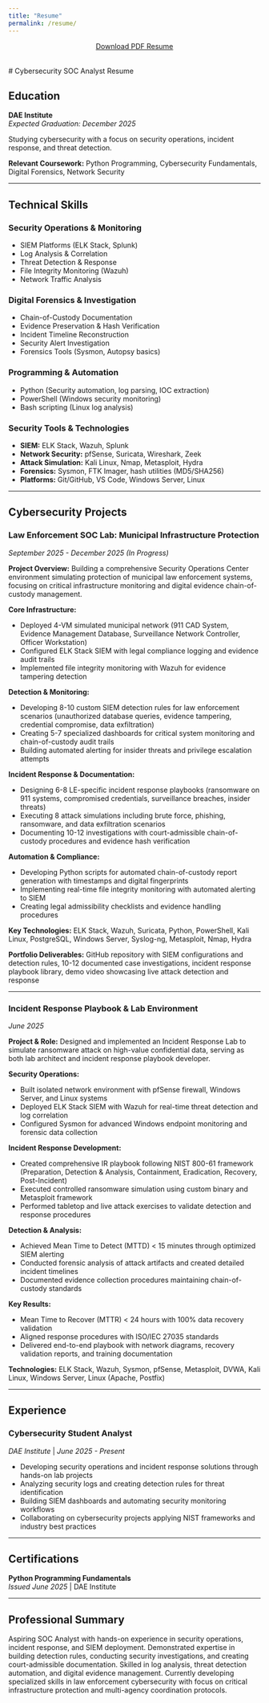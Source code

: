 ```yaml
---
title: "Resume"
permalink: /resume/
---
```


<div style="text-align: center; margin-bottom: 2rem;">
  <a href="/assets/files/jordan-fields-resume.pdf" target="_blank" class="btn btn--primary"><i class="fas fa-download"></i> Download PDF Resume</a>
</div>
 # Cybersecurity SOC Analyst Resume

## Education
**DAE Institute**  
*Expected Graduation: December 2025*

Studying cybersecurity with a focus on security operations, incident response, and threat detection.

**Relevant Coursework:** Python Programming, Cybersecurity Fundamentals, Digital Forensics, Network Security

---

## Technical Skills

### Security Operations & Monitoring
* SIEM Platforms (ELK Stack, Splunk)
* Log Analysis & Correlation
* Threat Detection & Response
* File Integrity Monitoring (Wazuh)
* Network Traffic Analysis

### Digital Forensics & Investigation
* Chain-of-Custody Documentation
* Evidence Preservation & Hash Verification
* Incident Timeline Reconstruction
* Security Alert Investigation
* Forensics Tools (Sysmon, Autopsy basics)

### Programming & Automation
* Python (Security automation, log parsing, IOC extraction)
* PowerShell (Windows security monitoring)
* Bash scripting (Linux log analysis)

### Security Tools & Technologies
* **SIEM:** ELK Stack, Wazuh, Splunk
* **Network Security:** pfSense, Suricata, Wireshark, Zeek
* **Attack Simulation:** Kali Linux, Nmap, Metasploit, Hydra
* **Forensics:** Sysmon, FTK Imager, hash utilities (MD5/SHA256)
* **Platforms:** Git/GitHub, VS Code, Windows Server, Linux

---

## Cybersecurity Projects

### Law Enforcement SOC Lab: Municipal Infrastructure Protection
*September 2025 - December 2025 (In Progress)*

**Project Overview:** Building a comprehensive Security Operations Center environment simulating protection of municipal law enforcement systems, focusing on critical infrastructure monitoring and digital evidence chain-of-custody management.

**Core Infrastructure:**
* Deployed 4-VM simulated municipal network (911 CAD System, Evidence Management Database, Surveillance Network Controller, Officer Workstation)
* Configured ELK Stack SIEM with legal compliance logging and evidence audit trails
* Implemented file integrity monitoring with Wazuh for evidence tampering detection

**Detection & Monitoring:**
* Developing 8-10 custom SIEM detection rules for law enforcement scenarios (unauthorized database queries, evidence tampering, credential compromise, data exfiltration)
* Creating 5-7 specialized dashboards for critical system monitoring and chain-of-custody audit trails
* Building automated alerting for insider threats and privilege escalation attempts

**Incident Response & Documentation:**
* Designing 6-8 LE-specific incident response playbooks (ransomware on 911 systems, compromised credentials, surveillance breaches, insider threats)
* Executing 8 attack simulations including brute force, phishing, ransomware, and data exfiltration scenarios
* Documenting 10-12 investigations with court-admissible chain-of-custody procedures and evidence hash verification

**Automation & Compliance:**
* Developing Python scripts for automated chain-of-custody report generation with timestamps and digital fingerprints
* Implementing real-time file integrity monitoring with automated alerting to SIEM
* Creating legal admissibility checklists and evidence handling procedures

**Key Technologies:** ELK Stack, Wazuh, Suricata, Python, PowerShell, Kali Linux, PostgreSQL, Windows Server, Syslog-ng, Metasploit, Nmap, Hydra

**Portfolio Deliverables:** GitHub repository with SIEM configurations and detection rules, 10-12 documented case investigations, incident response playbook library, demo video showcasing live attack detection and response

---

### Incident Response Playbook & Lab Environment
*June 2025*

**Project & Role:** Designed and implemented an Incident Response Lab to simulate ransomware attack on high-value confidential data, serving as both lab architect and incident response playbook developer.

**Security Operations:**
* Built isolated network environment with pfSense firewall, Windows Server, and Linux systems
* Deployed ELK Stack SIEM with Wazuh for real-time threat detection and log correlation
* Configured Sysmon for advanced Windows endpoint monitoring and forensic data collection

**Incident Response Development:**
* Created comprehensive IR playbook following NIST 800-61 framework (Preparation, Detection & Analysis, Containment, Eradication, Recovery, Post-Incident)
* Executed controlled ransomware simulation using custom binary and Metasploit framework
* Performed tabletop and live attack exercises to validate detection and response procedures

**Detection & Analysis:**
* Achieved Mean Time to Detect (MTTD) < 15 minutes through optimized SIEM alerting
* Conducted forensic analysis of attack artifacts and created detailed incident timelines
* Documented evidence collection procedures maintaining chain-of-custody standards

**Key Results:**
* Mean Time to Recover (MTTR) < 24 hours with 100% data recovery validation
* Aligned response procedures with ISO/IEC 27035 standards
* Delivered end-to-end playbook with network diagrams, recovery validation reports, and training documentation

**Technologies:** ELK Stack, Wazuh, Sysmon, pfSense, Metasploit, DVWA, Kali Linux, Windows Server, Linux (Apache, Postfix)

---

## Experience

### Cybersecurity Student Analyst
*DAE Institute* | *June 2025 - Present*

* Developing security operations and incident response solutions through hands-on lab projects
* Analyzing security logs and creating detection rules for threat identification
* Building SIEM dashboards and automating security monitoring workflows
* Collaborating on cybersecurity projects applying NIST frameworks and industry best practices

---

## Certifications

**Python Programming Fundamentals**  
*Issued June 2025* | DAE Institute

---

## Professional Summary

Aspiring SOC Analyst with hands-on experience in security operations, incident response, and SIEM deployment. Demonstrated expertise in building detection rules, conducting security investigations, and creating court-admissible documentation. Skilled in log analysis, threat detection automation, and digital evidence management. Currently developing specialized skills in law enforcement cybersecurity with focus on critical infrastructure protection and multi-agency coordination protocols.
</div>
